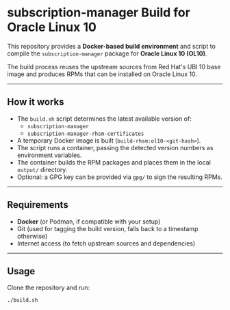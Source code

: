 # subscription-manager Build for Oracle Linux 10

This repository provides a **Docker-based build environment** and script to compile the `subscription-manager` package for **Oracle Linux 10 (OL10)**.

The build process reuses the upstream sources from Red Hat's UBI 10 base image and produces RPMs that can be installed on Oracle Linux 10.

---

## How it works

- The `build.sh` script determines the latest available version of:
  - `subscription-manager`
  - `subscription-manager-rhsm-certificates`
- A temporary Docker image is built (`build-rhsm:ol10-<git-hash>`).
- The script runs a container, passing the detected version numbers as environment variables.
- The container builds the RPM packages and places them in the local `output/` directory.
- Optional: a GPG key can be provided via `gpg/` to sign the resulting RPMs.

---

## Requirements

- **Docker** (or Podman, if compatible with your setup)
- Git (used for tagging the build version, falls back to a timestamp otherwise)
- Internet access (to fetch upstream sources and dependencies)

---

## Usage

Clone the repository and run:

```bash
./build.sh
